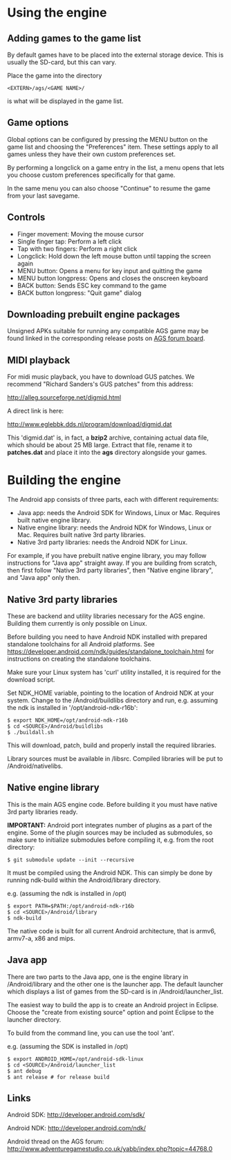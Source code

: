 # Using the engine


## Adding games to the game list

By default games have to be placed into the external storage device. This is
usually the SD-card, but this can vary.

Place the game into the directory

    <EXTERN>/ags/<GAME NAME>/

<GAME NAME> is what will be displayed in the game list.



## Game options

Global options can be configured by pressing the MENU button on the game list
and choosing the "Preferences" item. These settings apply to all games unless
they have their own custom preferences set.

By performing a longclick on a game entry in the list, a menu opens that lets
you choose custom preferences specifically for that game.

In the same menu you can also choose "Continue" to resume the game from
your last savegame.



## Controls

-   Finger movement: Moving the mouse cursor
-   Single finger tap: Perform a left click
-   Tap with two fingers: Perform a right click
-   Longclick: Hold down the left mouse button until tapping the screen again
-   MENU button: Opens a menu for key input and quitting the game
-   MENU button longpress: Opens and closes the onscreen keyboard
-   BACK button: Sends ESC key command to the game
-   BACK button longpress: "Quit game" dialog




## Downloading prebuilt engine packages

Unsigned APKs suitable for running any compatible AGS game may be found linked in the
corresponding release posts on [AGS forum board](http://www.adventuregamestudio.co.uk/forums/index.php?board=28.0).



## MIDI playback

For midi music playback, you have to download GUS patches. We recommend
"Richard Sanders's GUS patches" from this address:

http://alleg.sourceforge.net/digmid.html

A direct link is here:

http://www.eglebbk.dds.nl/program/download/digmid.dat

This 'digmid.dat' is, in fact, a **bzip2** archive, containing actual data file,
which should be about 25 MB large. Extract that file, rename it to **patches.dat**
and place it into the  **ags** directory alongside your games.



# Building the engine

The Android app consists of three parts, each with different requirements:

-   Java app: needs the Android SDK for Windows, Linux or Mac. Requires built native engine library.
-   Native engine library: needs the Android NDK for Windows, Linux or Mac. Requires built native 3rd party libraries.
-   Native 3rd party libraries: needs the Android NDK for Linux.

For example, if you have prebuilt native engine library, you may follow instructions for "Java app" straight away.
If you are building from scratch, then first follow "Native 3rd party libraries", then "Native engine library", and "Java app" only then.


## Native 3rd party libraries

These are backend and utility libraries necessary for the AGS engine.
Building them currently is only possible on Linux.

Before building you need to have Android NDK installed with prepared standalone toolchains
for all Android platforms. See https://developer.android.com/ndk/guides/standalone_toolchain.html
for instructions on creating the standalone toolchains.

Make sure your Linux system has 'curl' utility installed, it is required for the download script.

Set NDK_HOME variable, pointing to the location of Android NDK at your system.
Change to the <SOURCE>/Android/buildlibs directory and run,
e.g. assuming the ndk is installed in '/opt/android-ndk-r16b':

    $ export NDK_HOME=/opt/android-ndk-r16b
    $ cd <SOURCE>/Android/buildlibs
    $ ./buildall.sh

This will download, patch, build and properly install the required libraries.

Library sources must be available in <SOURCE>/libsrc. Compiled libraries will be put to <SOURCE>/Android/nativelibs.


## Native engine library

This is the main AGS engine code. Before building it you must have native 3rd party libraries ready.

**IMPORTANT:** Android port integrates number of plugins as a part of the engine. Some of the plugin sources
may be included as submodules, so make sure to initialize submodules before compiling it, e.g. from the
root <SOURCE> directory:

    $ git submodule update --init --recursive

It must be compiled using the Android NDK. This can
simply be done by running ndk-build within the <SOURCE>Android/library directory.

e.g. (assuming the ndk is installed in /opt)

    $ export PATH=$PATH:/opt/android-ndk-r16b
    $ cd <SOURCE>/Android/library
    $ ndk-build

The native code is built for all current Android architecture, that is armv6, armv7-a,
x86 and mips.


## Java app

There are two parts to the Java app, one is the engine library in <SOURCE>/Android/library
and the other one is the launcher app. The default launcher which displays a list
of games from the SD-card is in <SOURCE>/Android/launcher_list.

The easiest way to build the app is to create an Android project in Eclipse. Choose the
"create from existing source" option and point Eclipse to the launcher directory.

To build from the command line, you can use the tool 'ant'.

e.g. (assuming the SDK is installed in /opt)

    $ export ANDROID_HOME=/opt/android-sdk-linux
    $ cd <SOURCE>/Android/launcher_list
    $ ant debug
    $ ant release # for release build



## Links

Android SDK: http://developer.android.com/sdk/

Android NDK: http://developer.android.com/ndk/

Android thread on the AGS forum: http://www.adventuregamestudio.co.uk/yabb/index.php?topic=44768.0
